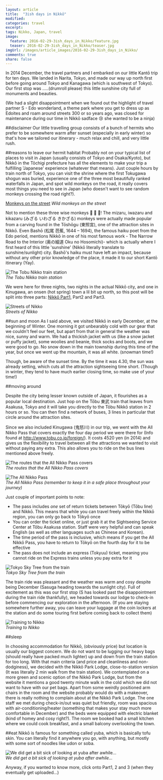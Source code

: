 ```yaml
---
layout: article
title:  "3ish days in Nikkō"
modified:
categories: travel
excerpt:
tags: Nikko, Japan, travel
image:
  feature: 2016-02-29-3ish_days_in_Nikko/feature.jpg
  teaser: 2016-02-29-3ish_days_in_Nikko/teaser.jpg
imgUrl: /images/article_images/2016-02-29-3ish_days_in_Nikko/
comments: true
share: false
---
```


In 2014 December, the travel partners and I embarked on our little Kantō trip for ten days. We landed in Narita, Tokyo, and made our way up north first before going around Tokyo and Kanagawa (which is southwest of Tokyo). Our first stop was .....(drumroll please) this little sunshine city full of monuments and beauties.

(We had a slight disappointment when we found out the highlight of travel partner S - Edo wonderland, a theme park where you get to dress up as Edoites and roam around streets 300 or so years ago, was closed for maintenance during our time in Nikkō sadface :cry: she wanted to be a ninja)


##disclaimer
Our little travelling group consists of a bunch of hermits who prefer to be somewhere warm after sunset (especially in early winter) so that's how we tailored our itinerary - much relax and chill, and very little rush.

##reasons to leave our hermit habitat
Probably not on your typical list of places to visit in Japan (usually consists of Tokyo and Osaka/Kyoto), but Nikkō in the Tōchigi prefecture has all the elements to make your trip a fulfilling 'Japanese' experience (whatever that means). Just couple hours by train north of Tokyo, you can visit the shrine where the first Tokugawa shogun was buried, experience one of the three most beautifully ranked waterfalls in Japan, and spot wild monkeys on the road, it really covers most things you need to see in Japan (who doesn't want to see random monkeys crossing the road right?).

[Monkeys on the street]({{page.imgUrl}}wildmonkey.jpg)
*Wild monkeys on the street*
<!-- ![Nikko - city of sunlight]({{page.imgUrl}}sunlight.jpg) -->

Not to mention these three wise monkeys :see_no_evil: :speak_no_evil: :hear_no_evil:! The mizaru, iwazaru and kikazaru (みざる いわざる きかざる) monkeys were actually made popular from a carving found in the Tōshōgu (東照宮), one of the attraction sites in Nikkō. Even Bashō (松尾 芭蕉, 1644 – 1694), the famous haiku poet from the Edo period, mentions Nikkō in one of his most famous work - The Narrow Road to the Interior (奥の細道 Oku no Hosomichi)- which is actually where I first heard of this little 'sunshine' (Nikkō literally translate to sunshine/sunlight) city. Bashō's haiku must have left an impact, because without any other prior knowledge of the place, it made it to our short Kantō itinerary (Yay).

![The Tobu Nikko train station]({{page.imgUrl}}tobuNikkoStation.jpg)<br/>
*The Tobu Nikko train station*

<!-- In fact, do these look familiar: :see_no_evil: :speak_no_evil: :hear_no_evil:? These three wise monkeys (みざる いわざる きかざる) you can find on most smart phones these days were actually made popular from a carving found in Tōshōgu (東照宮), the mausoleum of the first Shogun. Even Bashō (松尾 芭蕉, 1644 – 1694), the famous haiku poet from the Edo period, mentions Nikkō in one of his most famous work - The Narrow Road to the Interior (奥の細道 Oku no Hosomichi)- which is actually where I first heard of this little 'sunshine' (Nikkō literally translate to sunshine/sunlight) city. Bashō's haiku must have left an impact, because without any other prior knowledge of the place, it made it to our short Kantō itinerary, and I'm glad it did. -->


<!-- Something about nikko countryside, population, photo of sky. ? -->

We were here for three nights, two nights in the actual Nikkō city, and one in Kinugawa, an onsen (hot spring) town a lil bit up north, so this post will be split into three parts: [Nikkō Part1](../2016-02-29-Nikko_part1), Part2 and Part3.

![Streets of Nikko]({{page.imgUrl}}nikkoStreet.jpg)<br/>
*Streets of Nikko*
<!-- 東照宮 Tōshō-gū: 'Lavish mausoleum of Tokugawa Ieyasu - first Shogun'

![5t]({{page.imgUrl}}toshoguBW.jpg) -->

<!-- Futarasan shrine: dedicated to Nikko's sacred mountains - mentioned in Basho's journal
Taiyuinbyo: Mausoleum of Iemitsu - Ieyasu's grandson - much more tamer than his grandfather's but still extravagant
shinkyo -->


##sun and moon
As I said above, we visited Nikkō in early December, at the beginning of Winter. One morning it got unbearably cold with our gear that we couldn't feel our feet, but apart from that in general the weather was nice, sunny and warm. We had a thickish jacket with us (like a snow jacket or puffy jacket), some woolies and beanie, thick socks and boots, and we were good to go. No snow down in the main township during this time of the year, but once we went up the mountain, it was all white. (snowman time!)

Though, be aware of the sunset time. By the time it was 4.30, the sun was already setting, which cuts all the attraction sightseeing time short. (Though in winter, they tend to have much earlier closing time, so make use of your time!)



##moving around

Despite the city being lesser known outside of Japan, it flourishes as a popular local destination. Just hop on the Tōbu 東武 train that leaves from Asakusa, Tokyo and it will take you directly to the Tōbu Nikkō station in 2 hours or so. You can then find a network of buses, 3 lines in particular that circle around the attraction sites.

Since we also included Kinugawa (鬼怒川) in our trip, we went with the All Nikko Pass that covers exactly the four day period we were there for (Info found at http://www.tobu.co.jp/foreign/). It costs 4520 yen (in 2014) and gives us the flexibility to travel between all the attractions we wanted to visit without paying any extra. This also allows you to ride on the bus lines mentioned above freely.

![The routes that the All Nikko Pass covers]({{page.imgUrl}}allnikkomap.png)<br/>
*The routes that the All Nikko Pass covers*

![The All Nikko Pass]({{page.imgUrl}}allNikkoPass.png)<br/>
*The All Nikko Pass (remember to keep it in a safe place throughout your journey)*

Just couple of important points to note:
- The pass includes *one* set of return tickets between Tōkyō (Tōbu line) and Nikkō. This means that while you can travel freely within the Nikkō region, you can only go back to Tōkyō once
- You can order the ticket online, or just grab it at the Sightseeing Service Center at Tōbu Asakusa station. Staff were very helpful and can speak English (as well as other languages such as Chinese and Korean).
- The time period of the pass is inclusive, which means if you get the All Nikkō Pass, you have to return to Tōkyō on the fourth day for it to be effective
- The pass does not include an express (Tokyuu) ticket, meaning you cannot ride on the Express trains unless you pay extra for it

![Tokyo Sky Tree from the train]({{page.imgUrl}}skytreeOnTrain.jpg)<br/>
*Tokyo Sky Tree from the train*

The train ride was pleasant and the weather was warm and cosy despite being December (Sasuga heading towards the sunlight city). Full of excitement as this was our first stop (S has looked past the disappointment during the train ride thankfully), we headed towards our lodge to check-in before commencing our exploration in the afternoon. (If you are staying somewhere further away, you can leave your luggage at the coin lockers at the station and do some touring first before coming back to collect them)

![Training to Nikko]({{page.imgUrl}}trainToNikko.jpg)<br/>
*Training to Nikko*

##sleep

In choosing accommodation for Nikkō, (obviously price) but location is usually our biggest concern. We do not want to be lugging our heavy bags (should really have packed much lighter) up and down from the train station for too long. With that main criteria (and price and cleanliness and non-dodginess), we decided with the Nikkō Park Lodge, close-to-station version (It was literally 2 min walk from the train station). We contemplated on a more green and scenic option of the Nikkō Park Lodge, but from the website it mentions a good twenty minute walk in the cold which we did not want to have with our pet bags. Apart from some weirdly positioned arm chairs in the room and the website probably would do with a makeover, there is really nothing to complain about at the Nikkō Park Lodge. The one staff we met during check-in/out was quiet but friendly, room was spacious with air-conditioning/heater (something that makes your stay much more comfortable in December) and the beds were equipped with electric blanket (kind of homey and cosy right?). The room we booked had a small kitchen where we could cook breakfast, and a small balcony overlooking the town.


<!-- (Photo of sunrise taken from the balcony) -->

<!-- While deciding on our accommodation for this trip, (or for almost all my other trips), location is key. Somewhere close to a train station that requires minimal walking. That way, when we get home late, we will be at the doorstep of our room. That was one of the criteria to choose Nikko Tobu Lodge. It was literally within 2 minutes from the train station. Of course, that was not the only criterion, it has to be clean and not dodgy looking and from the website (though the website might do with a good makeover), that gives us exactly what we needed. Costing [] per night, S and I had quite a big room with AC heater (definitely need that in December in Nikko). The floor staff was a quiet friendly gaikokujin (foreigner in Japanese) - maybe from South America? who took our luggages into the storage before we could check in later in the day (it was still before lunch then!).  - take the pamphlets with map! you will need it! -->

##eat
Nikkō is famous for something called yuba, which is basically tofu skin. You can literally find it anywhere you go, with anything, but mostly with some sort of noodles like udon or soba.

![We did get a bit sick of looking at yuba after awhile...]({{page.imgUrl}}yuba-soba-resized.jpg)<br/>
*We did get a bit sick of looking at yuba after awhile...*

Anyway, if you wanted to know more, click onto Part1, 2 and 3 (when they eventually get uploaded...)
